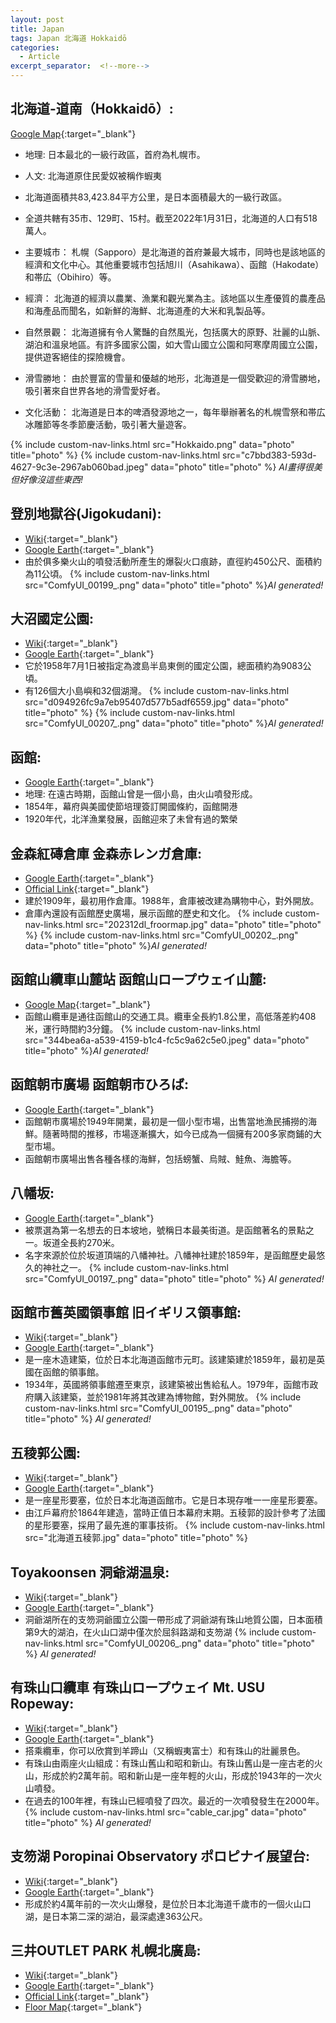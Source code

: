 ```yaml
---
layout: post
title: Japan 
tags: Japan 北海道 Hokkaidō
categories:
  - Article
excerpt_separator:  <!--more-->
---
```

## 北海道-道南（Hokkaidō）: 
[Google Map](https://maps.app.goo.gl/A594JejBaTJywVTB8 "google"){:target="_blank"} 
- 地理: 日本最北的一級行政區，首府為札幌市。

- 人文: 北海道原住民愛奴被稱作蝦夷  

- 北海道面積共83,423.84平方公里，是日本面積最大的一級行政區。 

- 全道共轄有35市、129町、15村。截至2022年1月31日，北海道的人口有518萬人。

- 主要城市： 札幌（Sapporo）是北海道的首府兼最大城市，同時也是該地區的經濟和文化中心。其他重要城市包括旭川（Asahikawa）、函館（Hakodate）和帯広（Obihiro）等。

- 經濟： 北海道的經濟以農業、漁業和觀光業為主。該地區以生產優質的農產品和海產品而聞名，如新鮮的海鮮、北海道產的大米和乳製品等。

- 自然景觀： 北海道擁有令人驚豔的自然風光，包括廣大的原野、壯麗的山脈、湖泊和溫泉地區。有許多國家公園，如大雪山國立公園和阿寒摩周國立公園，提供遊客絕佳的探險機會。

- 滑雪勝地： 由於豐富的雪量和優越的地形，北海道是一個受歡迎的滑雪勝地，吸引著來自世界各地的滑雪愛好者。

- 文化活動： 北海道是日本的啤酒發源地之一，每年舉辦著名的札幌雪祭和帯広冰雕節等冬季節慶活動，吸引著大量遊客。

{% include custom-nav-links.html src="Hokkaido.png" data="photo" title="photo" %} 
{% include custom-nav-links.html src="c7bbd383-593d-4627-9c3e-2967ab060bad.jpeg" data="photo" title="photo" %} *AI畫得很美但好像沒這些東西!* 

<!-- day1 -->
## 登別地獄谷(Jigokudani): 
- [Wiki](https://zh.wikipedia.org/zh-tw/%E5%9C%B0%E7%8D%84%E8%B0%B7 "Wiki"){:target="_blank"} 
- [Google Earth](https://earth.google.com/web/@42.49731038,141.14768104,208.52674397a,772.89478378d,35y,26.23077108h,51.65023391t,360r/ "google"){:target="_blank"} 
- 由於俱多樂火山的噴發活動所產生的爆裂火口痕跡，直徑約450公尺、面積約為11公頃。 
{% include custom-nav-links.html src="ComfyUI_00199_.png" data="photo" title="photo" %}*AI generated!* 

## 大沼國定公園: 
- [Wiki](https://zh.wikipedia.org/zh-tw/%E5%A4%A7%E6%B2%BC%E5%9C%8B%E5%AE%9A%E5%85%AC%E5%9C%92 "Wiki"){:target="_blank"} 
- [Google Earth](https://earth.google.com/web/@41.98362112,140.67200835,132.10003515a,2770.19464857d,35y,14.92426194h,47.20796657t,359.99999915r/ "google"){:target="_blank"} 
- 它於1958年7月1日被指定為渡島半島東側的國定公園，總面積約為9083公頃。 
- 有126個大小島嶼和32個湖灣。 
{% include custom-nav-links.html src="d094926fc9a7eb95407d577b5adf6559.jpg" data="photo" title="photo" %} 
{% include custom-nav-links.html src="ComfyUI_00207_.png" data="photo" title="photo" %}*AI generated!* 

<!-- day2 -->
## 函館: 
- [Google Earth](https://earth.google.com/web/@41.7700963,140.71190292,1.6320514a,6862.82486904d,35y,3.85748626h,57.27556356t,0r/ "google"){:target="_blank"} 
- 地理: 在遠古時期，函館山曾是一個小島，由火山噴發形成。 
- 1854年，幕府與美國使節培理簽訂開國條約，函館開港 
- 1920年代，北洋漁業發展，函館迎來了未曾有過的繁榮 

## 金森紅磚倉庫 金森赤レンガ倉庫:  
- [Google Earth](https://earth.google.com/web/@41.76765863,140.71741939,-0.8424879a,1297.68523335d,35y,2.09488888h,63.63164331t,0r/ "google"){:target="_blank"} 
- [Official Link](https://hakodate-kanemori.com/shop/ "web"){:target="_blank"} 
- 建於1909年，最初用作倉庫。1988年，倉庫被改建為購物中心，對外開放。
- 倉庫內還設有函館歷史廣場，展示函館的歷史和文化。
{% include custom-nav-links.html src="202312dl_froormap.jpg" data="photo" title="photo" %} 
{% include custom-nav-links.html src="ComfyUI_00202_.png" data="photo" title="photo" %}*AI generated!* 

## 函館山纜車山麓站 函館山ロープウェイ山麓: 
- [Google Map](https://earth.google.com/web/@41.76081792,140.71438878,49.395694a,807.43932684d,35y,8.15078197h,54.19555154t,0r/ "google"){:target="_blank"} 
- 函館山纜車是通往函館山的交通工具。纜車全長約1.8公里，高低落差約408米，運行時間約3分鐘。
{% include custom-nav-links.html src="344bea6a-a539-4159-b1c4-fc5c9a62c5e0.jpeg" data="photo" title="photo" %}*AI generated!* 

<!-- day3-->

## 函館朝市廣場 函館朝市ひろば: 
- [Google Earth](https://earth.google.com/web/@41.77165849,140.72549265,10.67671114a,754.12686177d,35y,0.60991537h,47.12706078t,0r/ "google"){:target="_blank"} 
- 函館朝市廣場於1949年開業，最初是一個小型市場，出售當地漁民捕撈的海鮮。隨著時間的推移，市場逐漸擴大，如今已成為一個擁有200多家商鋪的大型市場。
- 函館朝市廣場出售各種各樣的海鮮，包括螃蟹、烏賊、鮭魚、海膽等。

## 八幡坂: 
- [Google Earth](https://earth.google.com/web/@41.76407771,140.71181635,48.01316461a,799.37398582d,35y,1.00895033h,57.01608343t,0r/ "google"){:target="_blank"} 
- 被票選為第一名想去的日本坡地，號稱日本最美街道。是函館著名的景點之一。坂道全長約270米。
- 名字來源於位於坂道頂端的八幡神社。八幡神社建於1859年，是函館歷史最悠久的神社之一。
{% include custom-nav-links.html src="ComfyUI_00197_.png" data="photo" title="photo" %}
*AI generated!* 

## 函館市舊英國領事館 旧イギリス領事館:
- [Wiki](https://zh.wikipedia.org/zh-tw/%E5%87%BD%E9%A4%A8%E5%B8%82%E8%88%8A%E8%8B%B1%E5%9C%8B%E9%A0%98%E4%BA%8B%E9%A4%A8 "Wiki"){:target="_blank"}  
- [Google Earth](https://earth.google.com/web/@41.76563176,140.71072352,24.40329571a,386.20796729d,35y,-27.72056465h,63.13381046t,0r/ "google"){:target="_blank"} 
- 是一座木造建築，位於日本北海道函館市元町。該建築建於1859年，最初是英國在函館的領事館。
- 1934年，英國將領事館遷至東京，該建築被出售給私人。1979年，函館市政府購入該建築，並於1981年將其改建為博物館，對外開放。 
{% include custom-nav-links.html src="ComfyUI_00195_.png" data="photo" title="photo" %}
*AI generated!* 

## 五稜郭公園: 
- [Wiki]( "Wiki"){:target="_blank"} 
- [Google Earth](https://earth.google.com/web/@41.79545118,140.75400157,11.59560804a,1936.4678448d,35y,9.06971578h,48.41757413t,0.00000001r/ "google"){:target="_blank"} 
- 是一座星形要塞，位於日本北海道函館市。它是日本現存唯一一座星形要塞。
- 由江戶幕府於1864年建造，當時正值日本幕府末期。五稜郭的設計參考了法國的星形要塞，採用了最先進的軍事技術。
{% include custom-nav-links.html src="北海道五稜郭.jpg" data="photo" title="photo" %} 

<!-- day4-->
## Toyakoonsen 洞爺湖温泉:
- [Wiki]( "Wiki"){:target="_blank"} 
- [Google Earth](https://earth.google.com/web/@42.56606668,140.82464088,91.41992281a,15193.75225727d,35y,2.18980518h,54.47693669t,0r/ "google"){:target="_blank"} 
- 洞爺湖所在的支笏洞爺國立公園一帶形成了洞爺湖有珠山地質公園，日本面積第9大的湖泊，在火山口湖中僅次於屈斜路湖和支笏湖
{% include custom-nav-links.html src="ComfyUI_00206_.png" data="photo" title="photo" %}
*AI generated!* 

## 有珠山口纜車 有珠山ロープウェイ Mt. USU Ropeway:
- [Wiki]( "Wiki"){:target="_blank"} 
- [Google Earth](https://earth.google.com/web/@42.54440433,140.85951516,204.98891709a,10692.41103101d,35y,2.18865254h,54.44403425t,0r/ "google"){:target="_blank"} 
- 搭乘纜車，你可以欣賞到羊蹄山（又稱蝦夷富士）和有珠山的壯麗景色。
- 有珠山由兩座火山組成：有珠山舊山和昭和新山。有珠山舊山是一座古老的火山，形成於約2萬年前。昭和新山是一座年輕的火山，形成於1943年的一次火山噴發。 
- 在過去的100年裡，有珠山已經噴發了四次。最近的一次噴發發生在2000年。
{% include custom-nav-links.html src="cable_car.jpg" data="photo" title="photo" %}
*AI generated!* 

<!-- day5-->
## 支笏湖 Poropinai Observatory ポロピナイ展望台:
- [Wiki]( "Wiki"){:target="_blank"} 
- [Google Earth](https://earth.google.com/web/@42.80291689,141.34315818,257.09632222a,27342.58355571d,35y,3.06627031h,70.21664526t,0r/ "google"){:target="_blank"} 
- 形成於約4萬年前的一次火山爆發，是位於日本北海道千歲市的一個火山口湖，是日本第二深的湖泊，最深處達363公尺。

## 三井OUTLET PARK 札幌北廣島: 
- [Wiki]( "Wiki"){:target="_blank"} 
- [Google Earth](https://earth.google.com/web/@42.97209512,141.47169914,101.13574916a,1347.46422705d,35y,3.00492837h,57.82762122t,0r/ "google"){:target="_blank"} 
- [Official Link](https://mitsui-shopping-park.com/mop/sapporo/tw/search/ "web"){:target="_blank"} 
- [Floor Map](https://mitsui-shopping-park.com/mop/file/filter/sapporo/floor/00009_fo.pdf "web"){:target="_blank"} 










